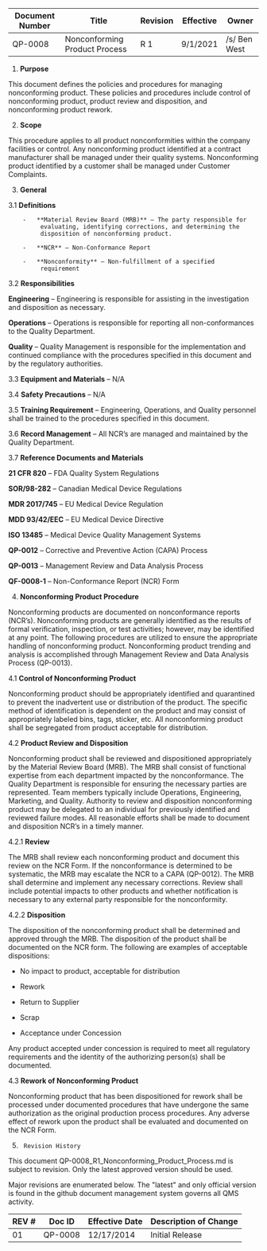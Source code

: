 Document Number|Title|Revision|Effective|Owner
---------------|-------------------------------------|---|----|-----
QP-0008|Nonconforming Product Process|R 1|9/1/2021|/s/ Ben West

1.  **Purpose**

 This document defines the policies and procedures for managing
 nonconforming product. These policies and procedures include control
 of nonconforming product, product review and disposition, and
 nonconforming product rework.

2.  **Scope**

 This procedure applies to all product nonconformities within the
 company facilities or control. Any nonconforming product identified at
 a contract manufacturer shall be managed under their quality systems.
 Nonconforming product identified by a customer shall be managed under
 Customer Complaints.

3.  **General**

3.1  **Definitions**

        -   **Material Review Board (MRB)** – The party responsible for
             evaluating, identifying corrections, and determining the
             disposition of nonconforming product.

        -   **NCR** – Non-Conformance Report

        -   **Nonconformity** – Non-fulfillment of a specified
             requirement

3.2  **Responsibilities**

 **Engineering** – Engineering is responsible for assisting in the
 investigation and disposition as necessary.

 **Operations** – Operations is responsible for reporting all
 non-conformances to the Quality Department.

 **Quality** – Quality Management is responsible for the implementation
 and continued compliance with the procedures specified in this
 document and by the regulatory authorities.

3.3  **Equipment and Materials** – N/A

3.4  **Safety Precautions** – N/A

3.5  **Training Requirement** – Engineering, Operations, and Quality
     personnel shall be trained to the procedures specified in this
     document.

3.6  **Record Management** – All NCR’s are managed and maintained by the
     Quality Department.

3.7  **Reference Documents and Materials**

 **21 CFR 820** – FDA Quality System Regulations

 **SOR/98-282** – Canadian Medical Device Regulations

 **MDR 2017/745** – EU Medical Device Regulation

 **MDD 93/42/EEC** – EU Medical Device Directive

 **ISO 13485** – Medical Device Quality Management Systems

 **QP-0012** – Corrective and Preventive Action (CAPA) Process

 **QP-0013** – Management Review and Data Analysis Process

 **QF-0008-1** – Non-Conformance Report (NCR) Form

4.  **Nonconforming Product Procedure**

 Nonconforming products are documented on nonconformance reports
 (NCR’s). Nonconforming products are generally identified as the
 results of formal verification, inspection, or test activities;
 however, may be identified at any point. The following procedures are
 utilized to ensure the appropriate handling of nonconforming product.
 Nonconforming product trending and analysis is accomplished through
 Management Review and Data Analysis Process (QP-0013).

4.1  **Control of Nonconforming Product**

 Nonconforming product should be appropriately identified and
 quarantined to prevent the inadvertent use or distribution of the
 product. The specific method of identification is dependent on the
 product and may consist of appropriately labeled bins, tags, sticker,
 etc. All nonconforming product shall be segregated from product
 acceptable for distribution.

4.2  **Product Review and Disposition**

 Nonconforming product shall be reviewed and dispositioned
 appropriately by the Material Review Board (MRB). The MRB shall
 consist of functional expertise from each department impacted by the
 nonconformance. The Quality Department is responsible for ensuring the
 necessary parties are represented. Team members typically include
 Operations, Engineering, Marketing, and Quality. Authority to review
 and disposition nonconforming product may be delegated to an
 individual for previously identified and reviewed failure modes. All
 reasonable efforts shall be made to document and disposition NCR’s in
 a timely manner.

4.2.1 **Review**

 The MRB shall review each nonconforming product and document this
 review on the NCR Form. If the nonconformance is determined to be
 systematic, the MRB may escalate the NCR to a CAPA (QP-0012). The MRB
 shall determine and implement any necessary corrections. Review shall
 include potential impacts to other products and whether notification
 is necessary to any external party responsible for the nonconformity.

4.2.2  **Disposition**

 The disposition of the nonconforming product shall be determined and
 approved through the MRB. The disposition of the product shall be
 documented on the NCR form. The following are examples of acceptable
 dispositions:

-   No impact to product, acceptable for distribution

-   Rework

-   Return to Supplier

-   Scrap

-   Acceptance under Concession

 Any product accepted under concession is required to meet all
 regulatory requirements and the identity of the authorizing person(s)
 shall be documented.

4.3  **Rework of Nonconforming Product**

 Nonconforming product that has been dispositioned for rework shall be
 processed under documented procedures that have undergone the same
 authorization as the original production process procedures. Any
 adverse effect of rework upon the product shall be evaluated and
 documented on the NCR Form.

5.      Revision History

This document  QP-0008_R1_Nonconforming_Product_Process.md
is subject to revision. Only the latest approved version should be used.

Major revisions are enumerated below.
The "latest" and only official version is found in the github document management system governs all QMS activity.

REV #|Doc ID|Effective Date|Description of Change
-----|------|--------------|---------------------
01   | QP-0008|12/17/2014|Initial Release

